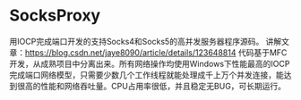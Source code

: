 # SocksProxy
用IOCP完成端口开发的支持Socks4和Socks5的高并发服务器程序源码。
讲解文章：https://blog.csdn.net/jaye8090/article/details/123648814
代码基于MFC开发，从成熟项目中分离出来。所有网络操作均使用Windows下性能最高的IOCP完成端口网络模型，只需要少数几个工作线程就能处理成千上万个并发连接，能达到很高的性能和网络吞吐量。CPU占用率很低，并且稳定无BUG，可长期运行。
